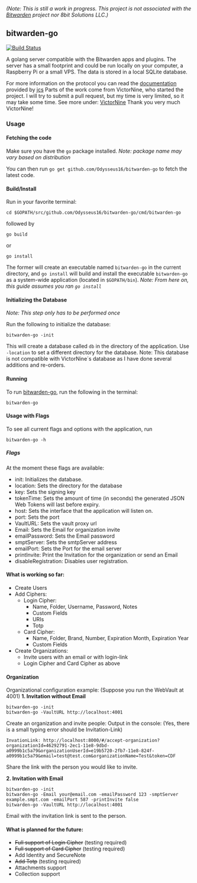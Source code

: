 *(Note: This is still a work in progress.
This project is not associated with the
[Bitwarden](https://bitwarden.com/)
project nor 8bit Solutions LLC.)*

## bitwarden-go

[![Build Status](https://travis-ci.org/Odysseus16/bitwarden-go.svg?branch=master)](https://travis-ci.org/Odysseus16/bitwarden-go)

A golang server compatible with the Bitwarden apps and plugins. The server has a small footprint and could be run locally on your computer, a Raspberry Pi or a small VPS. The data is stored in a local SQLite database.

For more information on the protocol you can read the [documentation](https://github.com/jcs/bitwarden-ruby/blob/master/API.md) provided by [jcs](https://github.com/jcs)
Parts of the work come from VictorNine, who started the project. I will try to submit a pull request, but my time is very limited, so it may take some time. See more under: [VictorNine](https://github.com/VictorNine/bitwarden-go)
Thank you very much VictorNine! 

### Usage
#### Fetching the code
Make sure you have the ```go``` package installed.
*Note: package name may vary based on distribution*

You can then run ```go get github.com/Odysseus16/bitwarden-go``` to fetch the latest code.

#### Build/Install
Run in your favorite terminal:
```
cd $GOPATH/src/github.com/Odysseus16/bitwarden-go/cmd/bitwarden-go
```
followed by
```
go build
```
or
```
go install
```
The former will create an executable named ```bitwarden-go``` in the current directory, and ```go install``` will build and install the executable ```bitwarden-go``` as a system-wide application (located in ```$GOPATH/bin```).
*Note: From here on, this guide assumes you ran ```go install```*

#### Initializing the Database
*Note: This step only has to be performed once*

Run the following to initialize the database:
```
bitwarden-go -init
```
This will create a database called ```db``` in the directory of the application. Use `-location` to set a different directory for the database.
Note: This database is not compatible with VictorNine´s database as I have done several additions and re-orders.

#### Running
To run [bitwarden-go](https://github.com/Odysseus16/bitwarden-go), run the following in the terminal:
```
bitwarden-go
```

#### Usage with Flags
To see all current flags and options with the application, run
```
bitwarden-go -h
```

##### Flags
At the moment these flags are available:
- init: Initializes the database.
- location: Sets the directory for the database
- key: Sets the signing key
- tokenTime: Sets the amount of time (in seconds) the generated JSON Web Tokens will last before expiry.
- host: Sets the interface that the application will listen on.
- port: Sets the port
- VaultURL: Sets the vault proxy url
- Email: Sets the Email for organization invite
- emailPassword: Sets the Email password
- smptServer: Sets the smtpServer address
- emailPort: Sets the Port for the email server
- printInvite: Print the Invitation for the organization or send an Email
- disableRegistration: Disables user registration.


#### What is working so far:
- Create Users
- Add Ciphers:
    - Login Cipher:
        - Name, Folder, Username, Password, Notes
        - Custom Fields
		- URIs
		- Totp
    - Card Cipher:
        - Name, Folder, Brand, Number, Expiration Month, Expiration Year
        - Custom Fields
- Create Organizations:
    - Invite users with an email or with login-link
    - Login Cipher and Card Cipher as above

#### Organization
Organizational configuration example: (Suppose you run the WebVault at 4001)
**1.  Invitation without Email**
```
bitwarden-go -init
bitwarden-go -VaultURL http://localhost:4001
```
Create an organization and invite people:
Output in the console:  (Yes, there is a small typing error should be Invitation-Link)
```
InvationLink: http://localhost:8000/#/accept-organization?organizationId=46292791-2ec1-11e8-9dbd-a0999b1c5a79&organizationUserId=e19b5720-2fb7-11e8-824f-a0999b1c5a79&email=test@test.com&organizationName=Test&token=CDF
```
Share the link with the person you would like to invite. 

**2.  Invitation with Email**
```
bitwarden-go -init
bitwarden-go -Email your@email.com -emailPassword 123 -smptServer example.smpt.com -emailPort 587 -printInvite false
bitwarden-go -VaultURL http://localhost:4001
```
Email with the invitation link is sent to the person. 

#### What is planned for the future:
- ~~Full support of Login Cipher~~ (testing required)
- ~~Full support of Card Cipher~~ (testing required)
- Add Identity and SecureNote
- ~~Add Totp~~ (testing required)
- Attachments support
- Collection support



